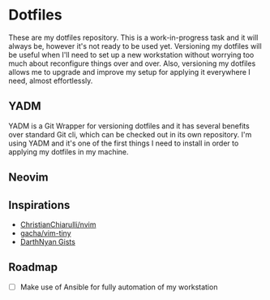 # Dotfiles

These are my dotfiles repository. This is a work-in-progress task and it will always be, however it's not ready to be used yet.
Versioning my dotfiles will be useful when I'll need to set up a new workstation without worrying too much about reconfigure things over and over.
Also, versioning my dotfiles allows me to upgrade and improve my setup for applying it everywhere I need, almost effortlessly.

## YADM

YADM is a Git Wrapper for versioning dotfiles and it has several benefits over standard Git cli, which can be checked out in its
own repository. I'm using YADM and it's one of the first things I need to install in order to applying my dotfiles in my machine.

## Neovim

## Inspirations

- [ChristianChiarulli/nvim](https://github.com/ChristianChiarulli/nvim)
- [gacha/vim-tiny](https://github.com/gacha/vim-tiny)
- [DarthNyan Gists](https://gist.github.com/DarthNyan)

## Roadmap

- [ ] Make use of Ansible for fully automation of my workstation

